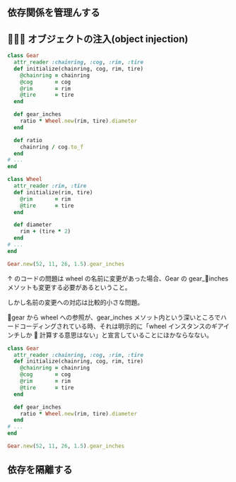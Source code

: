 ## 依存関係を管理んする

##  オブジェクトの注入(object injection)

```ruby
class Gear
  attr_reader :chainring, :cog, :rim, :tire
  def initialize(chainring, cog, rim, tire)
    @chainring = chainring
    @cog       = cog
    @rim       = rim
    @tire      = tire
  end

  def gear_inches
    ratio * Wheel.new(rim, tire).diameter
  end

  def ratio
    chainring / cog.to_f
  end
# ...
end

class Wheel
  attr_reader :rim, :tire
  def initialize(rim, tire)
    @rim       = rim
    @tire      = tire
  end

  def diameter
    rim + (tire * 2)
  end
# ...
end

Gear.new(52, 11, 26, 1.5).gear_inches
```

↑ のコードの問題は wheel の名前に変更があった場合、Gear の gear_inches メソットも変更する必要があるということ。

しかし名前の変更への対応は比較的小さな問題。

gear から wheel への参照が、gear_inches メソット内という深いところでハードコーディングされている時、それは明示的に「wheel インスタンスのギアインチしか  計算する意思はない」と宣言していることにほかならなない。

```ruby
class Gear
  attr_reader :chainring, :cog, :rim, :tire
  def initialize(chainring, cog, rim, tire)
    @chainring = chainring
    @cog       = cog
    @rim       = rim
    @tire      = tire
  end

  def gear_inches
    ratio * Wheel.new(rim, tire).diameter
  end
# ...
end

Gear.new(52, 11, 26, 1.5).gear_inches
```

## 依存を隔離する
